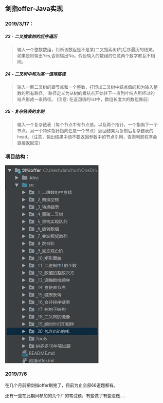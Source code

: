 ## 剑指offer-Java实现

### 2019/3/17：

##### 23 - 二叉搜索树的后序遍历

> 输入一个整数数组，判断该数组是不是某(二叉搜索树)的后序遍历的结果。
> 如果是则输出Yes,否则输出No。假设输入的数组的任意两个数字都互不相同。

##### 24 - 二叉树中和为某一值得路径

> 输入一颗二叉树的跟节点和一个整数，打印出二叉树中结点值的和为输入整数的所有路径。
> 路径定义为从树的根结点开始往下一直到叶结点所经过的结点形成一条路径。
> (注意: 在返回值的list中，数组长度大的数组靠前)


##### 25 - 复杂链表的复制

> 输入一个复杂链表（每个节点中有节点值，以及两个指针，一个指向下一个节点，另一个特殊指针指向任意一个节点）返回结果为复制后复杂链表的head。（注意，输出结果中请不要返回参数中的节点引用，否则判题程序会直接返回空）

### 项目结构：

![](./img/TIM截图20190312231711.jpg)

### 2019/7/6

在几个月前把剑指offer刷完了，目前为止全部66道题都有。

还有一些在此期间参加的几个厂的笔试题，有些做了有些没做....